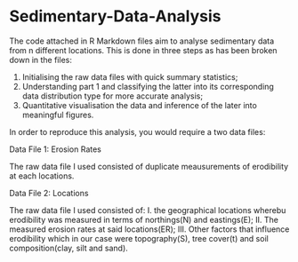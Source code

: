 # Sedimentary-Data-Analysis
The code attached in R Markdown files aim to analyse sedimentary data from n different locations. This is done in three steps as has been broken down in the files:

1. Initialising the raw data files with quick summary statistics;
2. Understanding part 1 and classifying the latter into its corresponding data distribution type for more accurate analysis;
3. Quantitative visualisation the data and inference of the later into meaningful figures.

In order to reproduce this analysis, you would require a two data files:

Data File 1: Erosion Rates 

The raw data file I used consisted of duplicate meausurements of erodibility at each locations.


Data File 2: Locations 

The raw data file I used consisted of: 
I. the geographical locations wherebu erodibility was measured in terms of northings(N) and eastings(E);
II. The measured erosion rates at said locations(ER);
III. Other factors that influence erodibility which in our case were topography(S), tree cover(t) and soil composition(clay, silt and sand).
